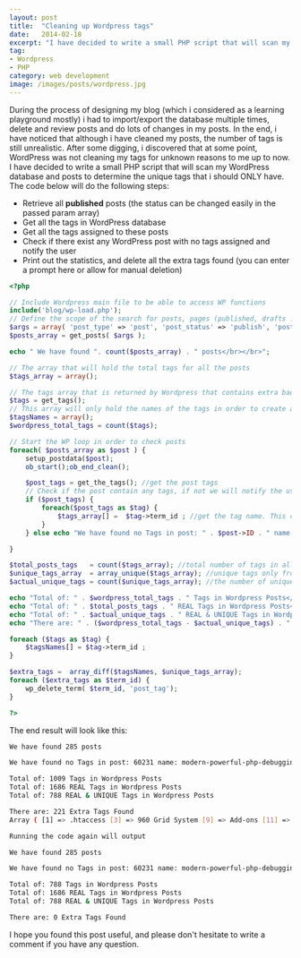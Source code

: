 ```yaml
---
layout: post
title:  "Cleaning up Wordpress tags"
date:   2014-02-18
excerpt: "I have decided to write a small PHP script that will scan my WordPress database and posts to determine the unique tags that i should ONLY have"
tag:
- Wordpress
- PHP
category: web development
image: /images/posts/wordpress.jpg
---
```


During the process of designing my blog (which i considered as a learning playground mostly) i had to import/export the database multiple times, delete and review posts and do lots of changes in my posts. In the end, i have noticed that although i have cleaned my posts, the number of tags is still unrealistic. After some digging, i discovered that at some point, WordPress was not cleaning my tags for unknown reasons to me up to now. I have decided to write a small PHP script that will scan my WordPress database and posts to determine the unique tags that i should ONLY have. The code below will do the following steps:

*   Retrieve all **published** posts (the status can be changed easily in the passed param array)
*   Get all the tags in WordPress database
*   Get all the tags assigned to these posts
*   Check if there exist any WordPress post with no tags assigned and notify the user
*   Print out the statistics, and delete all the extra tags found (you can enter a prompt here or allow for manual deletion)

```php
<?php

// Include Wordpress main file to be able to access WP functions
include('blog/wp-load.php');
// Define the scope of the search for posts, pages (published, drafts ... )
$args = array( 'post_type' => 'post', 'post_status' => 'publish', 'posts_per_page' => -1);
$posts_array = get_posts( $args );

echo " We have found ". count($posts_array) . " posts</br></br>";

// The array that will hold the total tags for all the posts
$tags_array = array();

// The tags array that is returned by Wordpress that contains extra bad tags
$tags = get_tags();
// This array will only hold the names of the tags in order to create a diff
$tagsNames = array();
$wordpress_total_tags = count($tags);

// Start the WP loop in order to check posts
foreach( $posts_array as $post ) {
    setup_postdata($post);
    ob_start();ob_end_clean();

    $post_tags = get_the_tags(); //get the post tags
    // Check if the post contain any tags, if not we will notify the user with the post's name and link
    if ($post_tags) {
        foreach($post_tags as $tag) {
            $tags_array[] =  $tag->term_id ; //get the tag name. This can be changed to term_id or whatever you want
        }
    } else echo "We have found no Tags in post: " . $post->ID . " name: ". $post->post_name ." <a href='http://ahmadassaf.com/blog/wp-admin/post.php?post=" . $post->ID."&action=edit'>Link</a></br></br>";

}

$total_posts_tags   = count($tags_array); //total number of tags in all posts
$unique_tags_array  = array_unique($tags_array); //unique tags only from the posts
$actual_unique_tags = count($unique_tags_array); //the number of unique tags found

echo "Total of: " . $wordpress_total_tags . " Tags in Wordpress Posts</br>";
echo "Total of: " . $total_posts_tags . " REAL Tags in Wordpress Posts</br>";
echo "Total of: " . $actual_unique_tags . " REAL & UNIQUE Tags in Wordpress Posts</br></br>";
echo "There are: " . ($wordpress_total_tags - $actual_unique_tags) . " Extra Tags Found</br>";

foreach ($tags as $tag) {
    $tagsNames[] = $tag->term_id ;
}

$extra_tags =  array_diff($tagsNames, $unique_tags_array);
foreach ($extra_tags as $term_id) {
    wp_delete_term( $term_id, 'post_tag');
}

?>
```

The end result will look like this:

```bash
We have found 285 posts

We have found no Tags in post: 60231 name: modern-powerful-php-debugging-helper-kint Link

Total of: 1009 Tags in Wordpress Posts
Total of: 1686 REAL Tags in Wordpress Posts
Total of: 788 REAL & UNIQUE Tags in Wordpress Posts

There are: 221 Extra Tags Found
Array ( [1] => .htaccess [3] => 960 Grid System [9] => Add-ons [11] => Adipoli [12] => Adobe Creative Suite [13] ........

Running the code again will output

We have found 285 posts

We have found no Tags in post: 60231 name: modern-powerful-php-debugging-helper-kint Link

Total of: 788 Tags in Wordpress Posts
Total of: 1686 REAL Tags in Wordpress Posts
Total of: 788 REAL & UNIQUE Tags in Wordpress Posts

There are: 0 Extra Tags Found
```

I hope you found this post useful, and please don't hesitate to write a comment if you have any question.